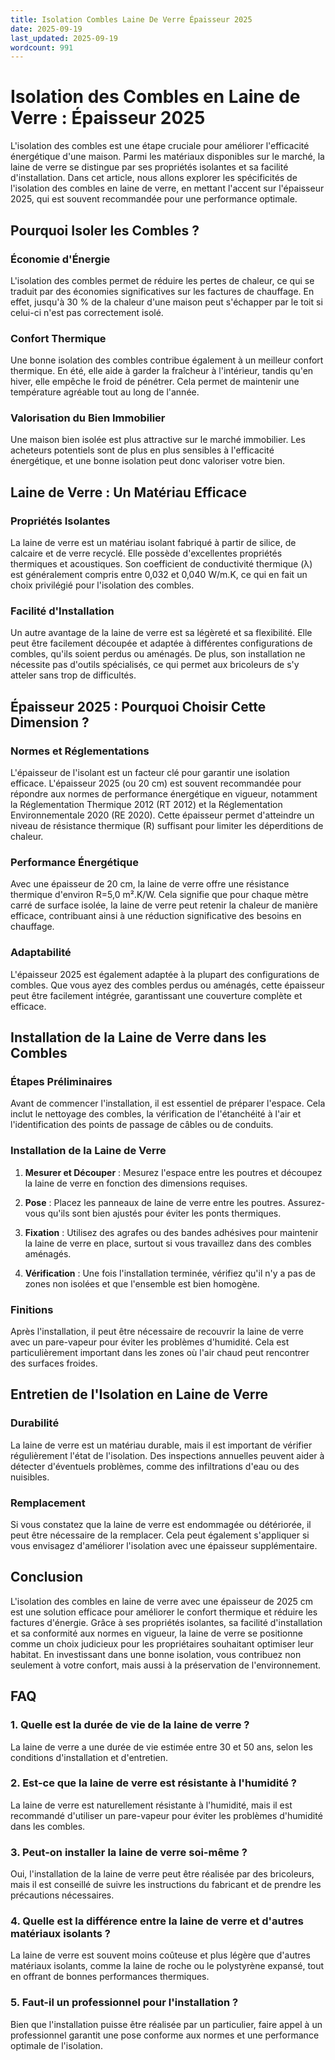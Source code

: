 ```yaml
---
title: Isolation Combles Laine De Verre Épaisseur 2025
date: 2025-09-19
last_updated: 2025-09-19
wordcount: 991
---
```


# Isolation des Combles en Laine de Verre : Épaisseur 2025

L'isolation des combles est une étape cruciale pour améliorer l'efficacité énergétique d'une maison. Parmi les matériaux disponibles sur le marché, la laine de verre se distingue par ses propriétés isolantes et sa facilité d'installation. Dans cet article, nous allons explorer les spécificités de l'isolation des combles en laine de verre, en mettant l'accent sur l'épaisseur 2025, qui est souvent recommandée pour une performance optimale.

## Pourquoi Isoler les Combles ?

### Économie d'Énergie

L'isolation des combles permet de réduire les pertes de chaleur, ce qui se traduit par des économies significatives sur les factures de chauffage. En effet, jusqu'à 30 % de la chaleur d'une maison peut s'échapper par le toit si celui-ci n'est pas correctement isolé.

### Confort Thermique

Une bonne isolation des combles contribue également à un meilleur confort thermique. En été, elle aide à garder la fraîcheur à l'intérieur, tandis qu'en hiver, elle empêche le froid de pénétrer. Cela permet de maintenir une température agréable tout au long de l'année.

### Valorisation du Bien Immobilier

Une maison bien isolée est plus attractive sur le marché immobilier. Les acheteurs potentiels sont de plus en plus sensibles à l'efficacité énergétique, et une bonne isolation peut donc valoriser votre bien.

## Laine de Verre : Un Matériau Efficace

### Propriétés Isolantes

La laine de verre est un matériau isolant fabriqué à partir de silice, de calcaire et de verre recyclé. Elle possède d'excellentes propriétés thermiques et acoustiques. Son coefficient de conductivité thermique (λ) est généralement compris entre 0,032 et 0,040 W/m.K, ce qui en fait un choix privilégié pour l'isolation des combles.

### Facilité d'Installation

Un autre avantage de la laine de verre est sa légèreté et sa flexibilité. Elle peut être facilement découpée et adaptée à différentes configurations de combles, qu'ils soient perdus ou aménagés. De plus, son installation ne nécessite pas d'outils spécialisés, ce qui permet aux bricoleurs de s'y atteler sans trop de difficultés.

## Épaisseur 2025 : Pourquoi Choisir Cette Dimension ?

### Normes et Réglementations

L'épaisseur de l'isolant est un facteur clé pour garantir une isolation efficace. L'épaisseur 2025 (ou 20 cm) est souvent recommandée pour répondre aux normes de performance énergétique en vigueur, notamment la Réglementation Thermique 2012 (RT 2012) et la Réglementation Environnementale 2020 (RE 2020). Cette épaisseur permet d'atteindre un niveau de résistance thermique (R) suffisant pour limiter les déperditions de chaleur.

### Performance Énergétique

Avec une épaisseur de 20 cm, la laine de verre offre une résistance thermique d'environ R=5,0 m².K/W. Cela signifie que pour chaque mètre carré de surface isolée, la laine de verre peut retenir la chaleur de manière efficace, contribuant ainsi à une réduction significative des besoins en chauffage.

### Adaptabilité

L'épaisseur 2025 est également adaptée à la plupart des configurations de combles. Que vous ayez des combles perdus ou aménagés, cette épaisseur peut être facilement intégrée, garantissant une couverture complète et efficace.

## Installation de la Laine de Verre dans les Combles

### Étapes Préliminaires

Avant de commencer l'installation, il est essentiel de préparer l'espace. Cela inclut le nettoyage des combles, la vérification de l'étanchéité à l'air et l'identification des points de passage de câbles ou de conduits.

### Installation de la Laine de Verre

1. **Mesurer et Découper** : Mesurez l'espace entre les poutres et découpez la laine de verre en fonction des dimensions requises.
   
2. **Pose** : Placez les panneaux de laine de verre entre les poutres. Assurez-vous qu'ils sont bien ajustés pour éviter les ponts thermiques.

3. **Fixation** : Utilisez des agrafes ou des bandes adhésives pour maintenir la laine de verre en place, surtout si vous travaillez dans des combles aménagés.

4. **Vérification** : Une fois l'installation terminée, vérifiez qu'il n'y a pas de zones non isolées et que l'ensemble est bien homogène.

### Finitions

Après l'installation, il peut être nécessaire de recouvrir la laine de verre avec un pare-vapeur pour éviter les problèmes d'humidité. Cela est particulièrement important dans les zones où l'air chaud peut rencontrer des surfaces froides.

## Entretien de l'Isolation en Laine de Verre

### Durabilité

La laine de verre est un matériau durable, mais il est important de vérifier régulièrement l'état de l'isolation. Des inspections annuelles peuvent aider à détecter d'éventuels problèmes, comme des infiltrations d'eau ou des nuisibles.

### Remplacement

Si vous constatez que la laine de verre est endommagée ou détériorée, il peut être nécessaire de la remplacer. Cela peut également s'appliquer si vous envisagez d'améliorer l'isolation avec une épaisseur supplémentaire.

## Conclusion

L'isolation des combles en laine de verre avec une épaisseur de 2025 cm est une solution efficace pour améliorer le confort thermique et réduire les factures d'énergie. Grâce à ses propriétés isolantes, sa facilité d'installation et sa conformité aux normes en vigueur, la laine de verre se positionne comme un choix judicieux pour les propriétaires souhaitant optimiser leur habitat. En investissant dans une bonne isolation, vous contribuez non seulement à votre confort, mais aussi à la préservation de l'environnement.

## FAQ

### 1. Quelle est la durée de vie de la laine de verre ?

La laine de verre a une durée de vie estimée entre 30 et 50 ans, selon les conditions d'installation et d'entretien.

### 2. Est-ce que la laine de verre est résistante à l'humidité ?

La laine de verre est naturellement résistante à l'humidité, mais il est recommandé d'utiliser un pare-vapeur pour éviter les problèmes d'humidité dans les combles.

### 3. Peut-on installer la laine de verre soi-même ?

Oui, l'installation de la laine de verre peut être réalisée par des bricoleurs, mais il est conseillé de suivre les instructions du fabricant et de prendre les précautions nécessaires.

### 4. Quelle est la différence entre la laine de verre et d'autres matériaux isolants ?

La laine de verre est souvent moins coûteuse et plus légère que d'autres matériaux isolants, comme la laine de roche ou le polystyrène expansé, tout en offrant de bonnes performances thermiques.

### 5. Faut-il un professionnel pour l'installation ?

Bien que l'installation puisse être réalisée par un particulier, faire appel à un professionnel garantit une pose conforme aux normes et une performance optimale de l'isolation.